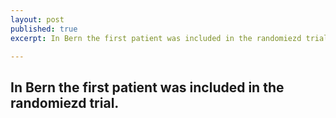 ```yaml
---
layout: post
published: true
excerpt: In Bern the first patient was included in the randomiezd trial

---
```

In Bern the first patient was included in the randomiezd trial.
---


